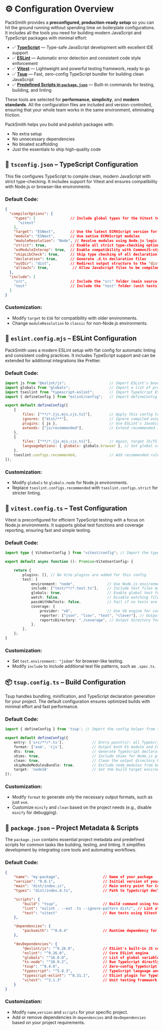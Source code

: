 # ⚙️ Configuration Overview

PackSmith provides a **preconfigured, production-ready setup** so you can hit the ground running without spending time on boilerplate configurations. It includes all the tools you need for building modern JavaScript and TypeScript packages with minimal effort:

* ✅ [**TypeScript**](#📄-tsconfig-json-–-typescript-configuration) — Type-safe JavaScript development with excellent IDE support
* ✅ [**ESLint**](#📄-eslint-config-mjs-–-eslint-configuration) — Automatic error detection and consistent code style enforcement
* ✅ [**Vitest**](#🧪-vitest-config-ts-–-test-configuration) — Lightweight and powerful testing framework, ready to go
* ✅ [**Tsup**](#📦-tsup-config-ts-–-build-configuration) — Fast, zero-config TypeScript bundler for building clean JavaScript
* ✅ [**Predefined Scripts in `package.json`**](#📄-package-json-–-project-metadata-scripts) — Built-in commands for testing, building, and linting

These tools are selected for **performance**, **simplicity**, and **modern standards**. All the configuration files are included and version-controlled, ensuring that your whole team works in the same environment, eliminating friction.

PackSmith helps you build and publish packages with:

* No extra setup
* No unnecessary dependencies
* No bloated scaffolding
* Just the essentials to ship high-quality code

## 📄 `tsconfig.json` – TypeScript Configuration

This file configures TypeScript to compile clean, modern JavaScript with strict type-checking. It includes support for Vitest and ensures compatibility with Node.js or browser-like environments.

### Default Code:

```json
{
  "compilerOptions": {
    "types": [                // Include global types for the Vitest testing framework
      "vitest"
    ],
    "target": "ESNext",       // Use the latest ECMAScript version for output
    "module": "ESNext",       // Use native ECMAScript modules
    "moduleResolution": "Node", // Resolve modules using Node.js logic
    "strict": true,           // Enable all strict type-checking options
    "esModuleInterop": true,  // Enable compatibility with CommonJS-style default imports
    "skipLibCheck": true,     // Skip type checking of all declaration files (*.d.ts)
    "declaration": true,      // Generate .d.ts declaration files
    "outDir": "dist",         // Redirect output structure to the "dist" directory
    "allowJs": true,           // Allow JavaScript files to be compiled
  },
  "include": [
    "src",                    // Include the "src" folder (main source files)
    "test"                    // Include the "test" folder (unit tests)
  ]
}
```

### Customization:

* Modify `target` to `ES6` for compatibility with older environments.
* Change `moduleResolution` to `classic` for non-Node.js environments.

## 📄 `eslint.config.mjs` – ESLint Configuration

PackSmith uses a modern ESLint setup with flat config for automatic linting and consistent coding practices. It includes TypeScript support and can be extended for additional integrations like Prettier.

### Default Code:

```js
import js from "@eslint/js";                    // Import ESLint's base JavaScript rules plugin
import globals from "globals";                  // Import a list of predefined global variables
import tseslint from "typescript-eslint";       // Import TypeScript ESLint plugin/config
import { defineConfig } from "eslint/config";   // Import defineConfig helper for ESLint configuration

export default defineConfig([
    {
        files: ["**/*.{js,mjs,cjs,ts}"],        // Apply this config to JS/TS files
        ignores: ["dist/**"],                   // Ignore compiled output directory
        plugins: { js },                        // Use ESLint's JavaScript rules plugin
        extends: ["js/recommended"],            // Extend recommended JavaScript linting rules
    },
    {
        files: ["**/*.{js,mjs,cjs,ts}"],        // Again, target JS/TS files
        languageOptions: { globals: globals.browser }, // Set global variables to browser environment
    },
    tseslint.configs.recommended,               // Add recommended rules for TypeScript
]);
```

### Customization:

* Modify `globals` to `globals.node` for Node.js environments.
* Replace `tseslint.configs.recommended` with `tseslint.configs.strict` for stricter linting.

## 🧪 `vitest.config.ts` – Test Configuration

Vitest is preconfigured for efficient TypeScript testing with a focus on Node.js environments. It supports global test functions and coverage reporting, ensuring fast and simple testing.

### Default Code:

```ts
import type { ViteUserConfig } from "vitest/config"; // Import the type for Vite's user config used by Vitest

export default async function (): Promise<ViteUserConfig> {

    return {
        plugins: [], // No Vite plugins are added for this config
        test: {
            environment: "node",               // Use Node.js environment for testing
            include: ["test/**/*.test.ts"],    // Include test files matching this glob pattern
            globals: true,                     // Enable global test functions (e.g., describe, it)
            watch: false,                      // Disable watching files for changes
            passWithNoTests: false,            // Fail if no tests are found
            coverage: {
                provider: "v8",                // Use V8 engine for coverage collection
                reporter: ["json", "lcov", "text", "clover"], // Output coverage in multiple formats
                reportsDirectory: "./coverage", // Output directory for coverage reports
            },
        },
    };
}
```

### Customization:

* Set `test.environment: "jsdom"` for browser-like testing.
* Modify `include` to include additional test file patterns, such as `.spec.ts`.

## 📦 `tsup.config.ts` – Build Configuration

Tsup handles bundling, minification, and TypeScript declaration generation for your project. The default configuration ensures optimized builds with minimal effort and fast performance.

### Default Code:

```ts
import { defineConfig } from 'tsup'; // Import the config helper from tsup

export default defineConfig({
    entry: ['src/**/*.ts'],             // Entry point(s): all TypeScript files in src/
    format: ['esm', 'cjs'],             // Output both ES module and CommonJS formats
    dts: true,                          // Generate TypeScript declaration files (.d.ts)
    shims: true,                        // Include shims for Node.js globals like __dirname
    clean: true,                        // Clean the output directory before building
    skipNodeModulesBundle: true,        // Exclude node_modules from bundling
    target: 'node18'                    // Set the build target environment to Node.js v18
});

```

### Customization:

* Modify `format` to generate only the necessary output formats, such as just `esm`.
* Customize `minify` and `clean` based on the project needs (e.g., disable `minify` for debugging).

## 📄 `package.json` – Project Metadata & Scripts

The `package.json` contains essential project metadata and predefined scripts for common tasks like building, testing, and linting. It simplifies development by integrating core tools and automating workflows.

### Default Code:

```json
{
    "name": "my-package",                    // Name of your package
    "version": "0.0.1",                      // Initial version of your package
    "main": "dist/index.js",                 // Main entry point for CommonJS consumers
    "types": "dist/index.d.ts",              // Path to TypeScript declaration file

    "scripts": {
        "build": "tsup",                     // Build command using tsup
        "lint": "eslint . --ext .ts --ignore-pattern dist/", // Lint all .ts files, ignore dist/
        "test": "vitest"                     // Run tests using Vitest
    },

    "dependencies": {
        "packsmith": "^0.0.4"                // Runtime dependency for your package
    },

    "devDependencies": {
        "@eslint/js": "^9.26.0",             // ESLint's built-in JS config plugin
        "eslint": "^9.26.0",                 // Core ESLint engine
        "globals": "^16.0.0",                // List of global variables for different environments
        "ts-node": "^10.9.2",                // Run TypeScript directly in Node
        "tsup": "^8.4.0",                    // Zero-config TypeScript bundler
        "typescript": "^5.8.3",              // TypeScript language and compiler
        "typescript-eslint": "^8.31.1",      // ESLint plugin for TypeScript support
        "vitest": "^3.1.3"                   // Unit testing framework
    }
}
```

### Customization:

* Modify `name`,`version` and `scripts` for your specific project.
* Add or remove dependencies in `dependencies` and `devDependencies` based on your project requirements.
